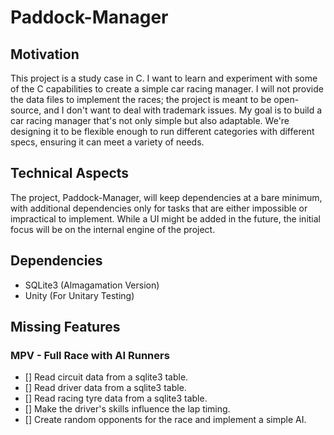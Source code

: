 # Paddock-Manager

## Motivation
This project is a study case in C. I want to learn and experiment with some of the C capabilities to create a simple car racing manager. I will not provide the data files to implement the races; the project is meant to be open-source, and I don't want to deal with trademark issues.
My goal is to build a car racing manager that's not only simple but also adaptable. We're designing it to be flexible enough to run different categories with different specs, ensuring it can meet a variety of needs.

## Technical Aspects
The project, Paddock-Manager, will keep dependencies at a bare minimum, with additional dependencies only for tasks that are either impossible or impractical to implement. While a UI might be added in the future, the initial focus will be on the internal engine of the project.

## Dependencies
- SQLite3 (Almagamation Version)
- Unity (For Unitary Testing)

## Missing Features
### MPV - Full Race with AI Runners
- [] Read circuit data from a sqlite3 table.
- [] Read driver data from a sqlite3 table.
- [] Read racing tyre data from a sqlite3 table.
- [] Make the driver's skills influence the lap timing.
- [] Create random opponents for the race and implement a simple AI.